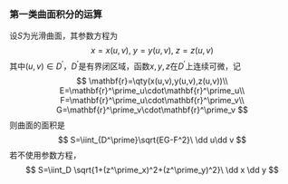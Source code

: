 ### 第一类曲面积分的运算

设$S$为光滑曲面，其参数方程为
$$
x=x(u,v),\ y=y(u,v),\ z=z(u,v)
$$
其中$(u,v)\in D^\prime$，$D^\prime$是有界闭区域，函数$x, y, z$在$D^\prime$上连续可微，记
$$
\mathbf{r}=\qty(x(u,v),y(u,v),z(u,v))\\
E=\mathbf{r}^\prime_u\cdot\mathbf{r}^\prime_u\\
F=\mathbf{r}^\prime_u\cdot\mathbf{r}^\prime_v\\
G=\mathbf{r}^\prime_v\cdot\mathbf{r}^\prime_v
$$
则曲面的面积是
$$
S=\iint_{D^\prime}\sqrt{EG-F^2}\ \dd u\dd v
$$
若不使用参数方程，
$$
S=\iint_D \sqrt{1+(z^\prime_x)^2+(z^\prime_y)^2}\ \dd x \dd y
$$
